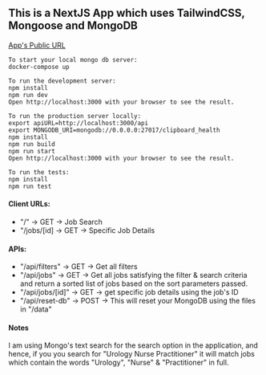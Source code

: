 ## This is a NextJS App which uses TailwindCSS, Mongoose and MongoDB

[App's Public URL](https://clipboard-health-rohanbaisantry.vercel.app/)

```
To start your local mongo db server:
docker-compose up

To run the development server:
npm install
npm run dev
Open http://localhost:3000 with your browser to see the result.

To run the production server locally:
export apiURL=http://localhost:3000/api
export MONGODB_URI=mongodb://0.0.0.0:27017/clipboard_health
npm install
npm run build
npm run start
Open http://localhost:3000 with your browser to see the result.

To run the tests:
npm install
npm run test

```

#### Client URLs:

-   "/" -> GET -> Job Search
-   "/jobs/[id] -> GET -> Specific Job Details

#### APIs:

-   "/api/filters" -> GET -> Get all filters
-   "/api/jobs" -> GET -> Get all jobs satisfying the filter & search criteria and return a sorted list of jobs based on the sort parameters passed.
-   "/api/jobs/[id]" -> GET -> get specific job details using the job's ID
-   "/api/reset-db" -> POST -> This will reset your MongoDB using the files in "/data"

#### Notes

I am using Mongo's text search for the search option in the application, and hence, if you you search for "Urology Nurse Practitioner" it will match jobs which contain the words "Urology", "Nurse" & "Practitioner" in full.
